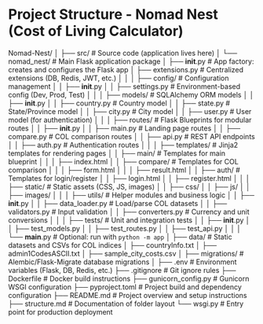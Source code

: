 # Project Structure - Nomad Nest (Cost of Living Calculator)

Nomad-Nest/
│
├── src/                                 # Source code (application lives here)
│   └── nomad_nest/                      # Main Flask application package
│       ├── __init__.py                  # App factory: creates and configures the Flask app
│       ├── extensions.py                # Centralized extensions (DB, Redis, JWT, etc.)
│       │
│       ├── config/                      # Configuration management
│       │   ├── __init__.py
│       │   ├── settings.py              # Environment-based config (Dev, Prod, Test)
│       │
│       ├── models/                      # SQLAlchemy ORM models
│       │   ├── __init__.py
│       │   ├── country.py               # Country model
│       │   ├── state.py                 # State/Province model
│       │   ├── city.py                  # City model
│       │   ├── user.py                  # User model (for authentication)
│       │
│       ├── routes/                      # Flask Blueprints for modular routes
│       │   ├── __init__.py
│       │   ├── main.py                  # Landing page routes
│       │   ├── compare.py               # COL comparison routes
│       │   ├── api.py                   # REST API endpoints
│       │   ├── auth.py                  # Authentication routes
│       │
│       ├── templates/                   # Jinja2 templates for rendering pages
│       │   ├── main/                    # Templates for main blueprint
│       │   │   ├── index.html
│       │   ├── compare/                 # Templates for COL comparison
│       │   │   ├── form.html
│       │   │   ├── result.html
│       │   ├── auth/                    # Templates for login/register
│       │       ├── login.html
│       │       ├── register.html
│       │
│       ├── static/                      # Static assets (CSS, JS, images)
│       │   ├── css/
│       │   ├── js/
│       │   ├── images/
│       │
│       ├── utils/                       # Helper modules and business logic
│       │   ├── __init__.py
│       │   ├── data_loader.py           # Load/parse COL datasets
│       │   ├── validators.py            # Input validation
│       │   ├── converters.py            # Currency and unit conversions
│       │
│       ├── tests/                       # Unit and integration tests
│       │   ├── __init__.py
│       │   ├── test_models.py
│       │   ├── test_routes.py
│       │   ├── test_api.py
│       │
│       └── __main__.py                  # Optional: run with `python -m app`
│
├── data/                                # Static datasets and CSVs for COL indices
│   ├── countryInfo.txt
│   ├── admin1CodesASCII.txt
│   ├── sample_city_costs.csv
│
├── migrations/                          # Alembic/Flask-Migrate database migrations
│
├── .env                                 # Environment variables (Flask, DB, Redis, etc.)
├── .gitignore                           # Git ignore rules
├── Dockerfile                           # Docker build instructions
├── gunicorn_config.py                   # Gunicorn WSGI configuration
├── pyproject.toml                       # Project build and dependency configuration
├── README.md                            # Project overview and setup instructions
├── structure.md                         # Documentation of folder layout
└── wsgi.py                              # Entry point for production deployment
